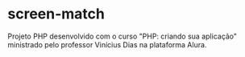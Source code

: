 # screen-match
Projeto PHP desenvolvido com o curso "PHP: criando sua aplicação" ministrado pelo professor Vinícius Dias na plataforma Alura.
